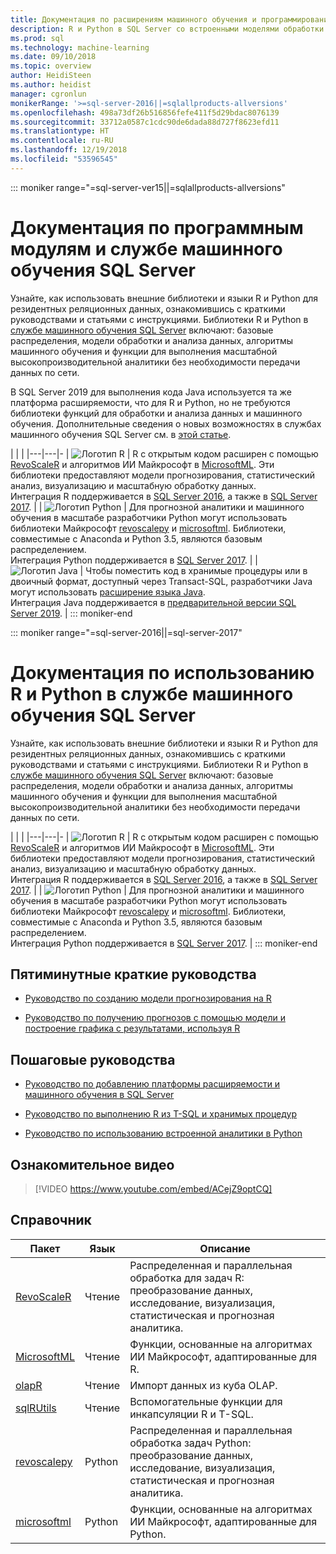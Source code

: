 ```yaml
---
title: Документация по расширениям машинного обучения и программирования на R и Python — Машинное обучение SQL Server
description: R и Python в SQL Server со встроенными моделями обработки и анализа данных и алгоритмами машинного обучения, используемыми для масштабного анализа корпоративных данных.
ms.prod: sql
ms.technology: machine-learning
ms.date: 09/10/2018
ms.topic: overview
author: HeidiSteen
ms.author: heidist
manager: cgronlun
monikerRange: '>=sql-server-2016||=sqlallproducts-allversions'
ms.openlocfilehash: 498a73df26b516856fefe411f5d29bdac8076139
ms.sourcegitcommit: 33712a0587c1cdc90de6dada88d727f8623efd11
ms.translationtype: HT
ms.contentlocale: ru-RU
ms.lasthandoff: 12/19/2018
ms.locfileid: "53596545"
---
```

::: moniker range="=sql-server-ver15||=sqlallproducts-allversions"
# <a name="sql-server-machine-learning-and-programming-extensions-documentation"></a>Документация по программным модулям и службе машинного обучения SQL Server

Узнайте, как использовать внешние библиотеки и языки R и Python для резидентных реляционных данных, ознакомившись с краткими руководствами и статьями с инструкциями. Библиотеки R и Python в [службе машинного обучения SQL Server](what-is-sql-server-machine-learning.md) включают: базовые распределения, модели обработки и анализа данных, алгоритмы машинного обучения и функции для выполнения масштабной высокопроизводительной аналитики без необходимости передачи данных по сети. 

В SQL Server 2019 для выполнения кода Java используется та же платформа расширяемости, что для R и Python, но не требуются библиотеки функций для обработки и анализа данных и машинного обучения. Дополнительные сведения о новых возможностях в службах машинного обучения SQL Server см. в [этой статье](what-s-new-in-sql-server-machine-learning-services.md).

|   |   | 
|---|---|-
| ![Логотип R](./media/index/logo_r.png) | R с открытым кодом расширен с помощью [RevoScaleR](https://docs.microsoft.com/machine-learning-server/r-reference/revoscaler/revoscaler) и алгоритмов ИИ Майкрософт в [MicrosoftML](https://docs.microsoft.com/machine-learning-server/r-reference/microsoftml/microsoftml-package). Эти библиотеки предоставляют модели прогнозирования, статистический анализ, визуализацию и масштабную обработку данных. <br/>Интеграция R поддерживается в [SQL Server 2016](./install/sql-r-services-windows-install.md), а также в [SQL Server 2017](./install/sql-machine-learning-services-windows-install.md). | 
| ![Логотип Python](./media/index/logo_python.png) | Для прогнозной аналитики и машинного обучения в масштабе разработчики Python могут использовать библиотеки Майкрософт [revoscalepy](https://docs.microsoft.com/machine-learning-server/python-reference/revoscalepy/revoscalepy-package) и [microsoftml](https://docs.microsoft.com/machine-learning-server/python-reference/microsoftml/microsoftml-package). Библиотеки, совместимые с Anaconda и Python 3.5, являются базовым распределением. <br/>Интеграция Python поддерживается в [SQL Server 2017](./install/sql-machine-learning-services-windows-install.md).  | 
| ![Логотип Java](./media/index/logo_java.png) | Чтобы поместить код в хранимые процедуры или в двоичный формат, доступный через Transact-SQL, разработчики Java могут использовать [расширение языка Java](java/extension-java.md). <br/>Интеграция Java поддерживается в [предварительной версии SQL Server 2019](./install/sql-machine-learning-services-ver15.md). |
::: moniker-end

::: moniker range="=sql-server-2016||=sql-server-2017"
# <a name="sql-server-machine-learning-r-and-python-documentation"></a>Документация по использованию R и Python в службе машинного обучения SQL Server

Узнайте, как использовать внешние библиотеки и языки R и Python для резидентных реляционных данных, ознакомившись с краткими руководствами и статьями с инструкциями. Библиотеки R и Python в [службе машинного обучения SQL Server](what-is-sql-server-machine-learning.md) включают: базовые распределения, модели обработки и анализа данных, алгоритмы машинного обучения и функции для выполнения масштабной высокопроизводительной аналитики без необходимости передачи данных по сети. 

|   |   | 
|---|---|-
| ![Логотип R](./media/index/logo_r.png) | R с открытым кодом расширен с помощью [RevoScaleR](https://docs.microsoft.com/machine-learning-server/r-reference/revoscaler/revoscaler) и алгоритмов ИИ Майкрософт в [MicrosoftML](https://docs.microsoft.com/machine-learning-server/r-reference/microsoftml/microsoftml-package). Эти библиотеки предоставляют модели прогнозирования, статистический анализ, визуализацию и масштабную обработку данных. <br/>Интеграция R поддерживается в [SQL Server 2016](./install/sql-r-services-windows-install.md), а также в [SQL Server 2017](./install/sql-machine-learning-services-windows-install.md). | 
| ![Логотип Python](./media/index/logo_python.png) | Для прогнозной аналитики и машинного обучения в масштабе разработчики Python могут использовать библиотеки Майкрософт [revoscalepy](https://docs.microsoft.com/machine-learning-server/python-reference/revoscalepy/revoscalepy-package) и [microsoftml](https://docs.microsoft.com/machine-learning-server/python-reference/microsoftml/microsoftml-package). Библиотеки, совместимые с Anaconda и Python 3.5, являются базовым распределением. <br/>Интеграция Python поддерживается в [SQL Server 2017](./install/sql-machine-learning-services-windows-install.md).  | 
::: moniker-end

## <a name="5-minute-quickstarts"></a>Пятиминутные краткие руководства

+ [Руководство по созданию модели прогнозирования на R](./tutorials/rtsql-create-a-predictive-model-r.md)

+ [Руководство по получению прогнозов с помощью модели и построение графика с результатами, используя R](./tutorials/rtsql-predict-and-plot-from-model.md)


## <a name="step-by-step-tutorials"></a>Пошаговые руководства

+ [Руководство по добавлению платформы расширяемости и машинного обучения в SQL Server](install/sql-machine-learning-services-windows-install.md)

+ [Руководство по выполнению R из T-SQL и хранимых процедур](./tutorials/sqldev-in-database-r-for-sql-developers.md)

+ [Руководство по использованию встроенной аналитики в Python](./tutorials/sqldev-in-database-python-for-sql-developers.md)


## <a name="video-introduction"></a>Ознакомительное видео

> [!VIDEO https://www.youtube.com/embed/ACejZ9optCQ]

## <a name="reference"></a>Справочник

| Пакет | Язык | Описание | 
|---------|----------|-------------|
| [RevoScaleR](https://docs.microsoft.com/machine-learning-server/r-reference/revoscaler/revoscaler) | Чтение | Распределенная и параллельная обработка для задач R: преобразование данных, исследование, визуализация, статистическая и прогнозная аналитика. |
| [MicrosoftML](https://docs.microsoft.com/machine-learning-server/r-reference/microsoftml/microsoftml-package) | Чтение | Функции, основанные на алгоритмах ИИ Майкрософт, адаптированные для R. |
| [olapR](https://docs.microsoft.com/machine-learning-server/r-reference/olapr/olapr) | Чтение | Импорт данных из куба OLAP. |
| [sqlRUtils](https://docs.microsoft.com/machine-learning-server/r-reference/sqlrutils/sqlrutils) | Чтение | Вспомогательные функции для инкапсуляции R и T-SQL. |
[revoscalepy](https://docs.microsoft.com/machine-learning-server/python-reference/revoscalepy/revoscalepy-package) | Python | Распределенная и параллельная обработка задач Python: преобразование данных, исследование, визуализация, статистическая и прогнозная аналитика.  | 
| [microsoftml](https://docs.microsoft.com/machine-learning-server/python-reference/microsoftml/microsoftml-package) | Python | Функции, основанные на алгоритмах ИИ Майкрософт, адаптированные для Python.  |